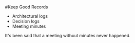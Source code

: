 #Keep Good Records

* Architectural logs
* Decision logs
* Meeting minutes

It's been said that a meeting without minutes never happened.
  